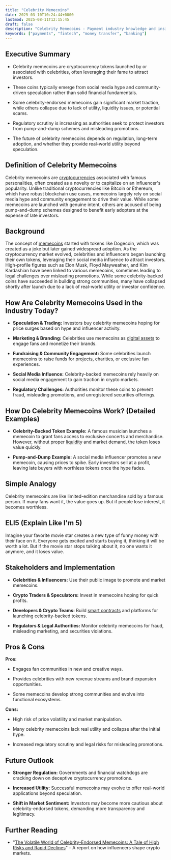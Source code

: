 ```yaml
---
title: "Celebrity Memecoins"
date: 2025-03-10T10:24:44+0000
lastmod: 2025-08-11T12:15:45
draft: false
description: "Celebrity Memecoins - Payment industry knowledge and insights"
keywords: ["payments", "fintech", "money transfer", "banking"]
---
```


## Executive Summary

- Celebrity memecoins are cryptocurrency tokens launched by or associated with celebrities, often leveraging their fame to attract investors.

- These coins typically emerge from social media hype and community-driven speculation rather than solid financial fundamentals.

- Some celebrity-endorsed memecoins gain significant market traction, while others collapse due to lack of utility, liquidity issues, or potential scams.

- Regulatory scrutiny is increasing as authorities seek to protect investors from pump-and-dump schemes and misleading promotions.

- The future of celebrity memecoins depends on regulation, long-term adoption, and whether they provide real-world utility beyond speculation.

## Definition of Celebrity Memecoins

Celebrity memecoins are [cryptocurrencies](https://faisalkhanllc.xyz/resources/payments-wiki/c/cryptocurrency/) associated with famous personalities, often created as a novelty or to capitalize on an influencer's popularity. Unlike traditional cryptocurrencies like Bitcoin or Ethereum, which have robust blockchain use cases, memecoins largely rely on social media hype and community engagement to drive their value. While some memecoins are launched with genuine intent, others are accused of being pump-and-dump schemes designed to benefit early adopters at the expense of late investors.

## Background

The concept of [memecoins](https://faisalkhanllc.xyz/resources/payments-wiki/m/meme-coins/) started with tokens like Dogecoin, which was created as a joke but later gained widespread adoption. As the cryptocurrency market evolved, celebrities and influencers began launching their own tokens, leveraging their social media influence to attract investors. High-profile figures such as Elon Musk, Floyd Mayweather, and Kim Kardashian have been linked to various memecoins, sometimes leading to legal challenges over misleading promotions. While some celebrity-backed coins have succeeded in building strong communities, many have collapsed shortly after launch due to a lack of real-world utility or investor confidence.

## How Are Celebrity Memecoins Used in the Industry Today?

- **Speculation & Trading:** Investors buy celebrity memecoins hoping for price surges based on hype and influencer activity.

- **Marketing & Branding:** Celebrities use memecoins as [digital assets](https://faisalkhanllc.xyz/resources/payments-wiki/d/digital-assets/) to engage fans and monetize their brands.

- **Fundraising & Community Engagement:** Some celebrities launch memecoins to raise funds for projects, charities, or exclusive fan experiences.

- **Social Media Influence:** Celebrity-backed memecoins rely heavily on social media engagement to gain traction in crypto markets.

- **Regulatory Challenges:** Authorities monitor these coins to prevent fraud, misleading promotions, and unregistered securities offerings.

## How Do Celebrity Memecoins Work? (Detailed Examples)

- **Celebrity-Backed Token Example:** A famous musician launches a memecoin to grant fans access to exclusive concerts and merchandise. However, without proper [liquidity](https://faisalkhanllc.xyz/resources/payments-wiki/l/liquidity-pool/) and market demand, the token loses value quickly.

- **Pump-and-Dump Example:** A social media influencer promotes a new memecoin, causing prices to spike. Early investors sell at a profit, leaving late buyers with worthless tokens once the hype fades.

## Simple Analogy

Celebrity memecoins are like limited-edition merchandise sold by a famous person. If many fans want it, the value goes up. But if people lose interest, it becomes worthless.

## ELI5 (Explain Like I'm 5)

Imagine your favorite movie star creates a new type of funny money with their face on it. Everyone gets excited and starts buying it, thinking it will be worth a lot. But if the movie star stops talking about it, no one wants it anymore, and it loses value.

## Stakeholders and Implementation

- **Celebrities & Influencers:** Use their public image to promote and market memecoins.

- **Crypto Traders & Speculators:** Invest in memecoins hoping for quick profits.

- **Developers & Crypto Teams:** Build [smart contracts](https://faisalkhanllc.xyz/resources/payments-wiki/s/smart-contract/) and platforms for launching celebrity-backed tokens.

- **Regulators & Legal Authorities:** Monitor celebrity memecoins for fraud, misleading marketing, and securities violations.

## Pros & Cons

**Pros:**

- Engages fan communities in new and creative ways.

- Provides celebrities with new revenue streams and brand expansion opportunities.

- Some memecoins develop strong communities and evolve into functional ecosystems.

**Cons:**

- High risk of price volatility and market manipulation.

- Many celebrity memecoins lack real utility and collapse after the initial hype.

- Increased regulatory scrutiny and legal risks for misleading promotions.

## Future Outlook

- **Stronger Regulation:** Governments and financial watchdogs are cracking down on deceptive cryptocurrency promotions.

- **Increased Utility:** Successful memecoins may evolve to offer real-world applications beyond speculation.

- **Shift in Market Sentiment:** Investors may become more cautious about celebrity-endorsed tokens, demanding more transparency and legitimacy.

## Further Reading

- "[The Volatile World of Celebrity-Endorsed Memecoins: A Tale of High Risks and Rapid Declines](https://spectrum-search.com/celebrity-endorsed-memecoins-high-risks-and-the-quest-for-quick-gains/)" – A report on how influencers shape crypto markets.